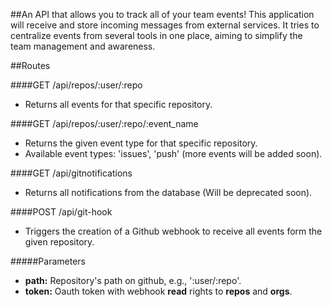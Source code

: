 ##An API that allows you to track all of your team events!
This application will receive and store incoming messages from external services. It tries to centralize events from several tools in one place, aiming to simplify the team management and awareness.


##Routes

####GET /api/repos/:user/:repo
- Returns all events for that specific repository.

####GET /api/repos/:user/:repo/:event_name
- Returns the given event type for that specific repository.
- Available event types: 'issues', 'push' (more events will be added soon).

####GET /api/gitnotifications
- Returns all notifications from the database (Will be deprecated soon).

####POST /api/git-hook
- Triggers the creation of a Github webhook to receive all events form the given repository.

#####Parameters
- __path:__ Repository's path on github, e.g., ':user/:repo'.
- __token:__ Oauth token with webhook __read__ rights to __repos__ and __orgs__.

